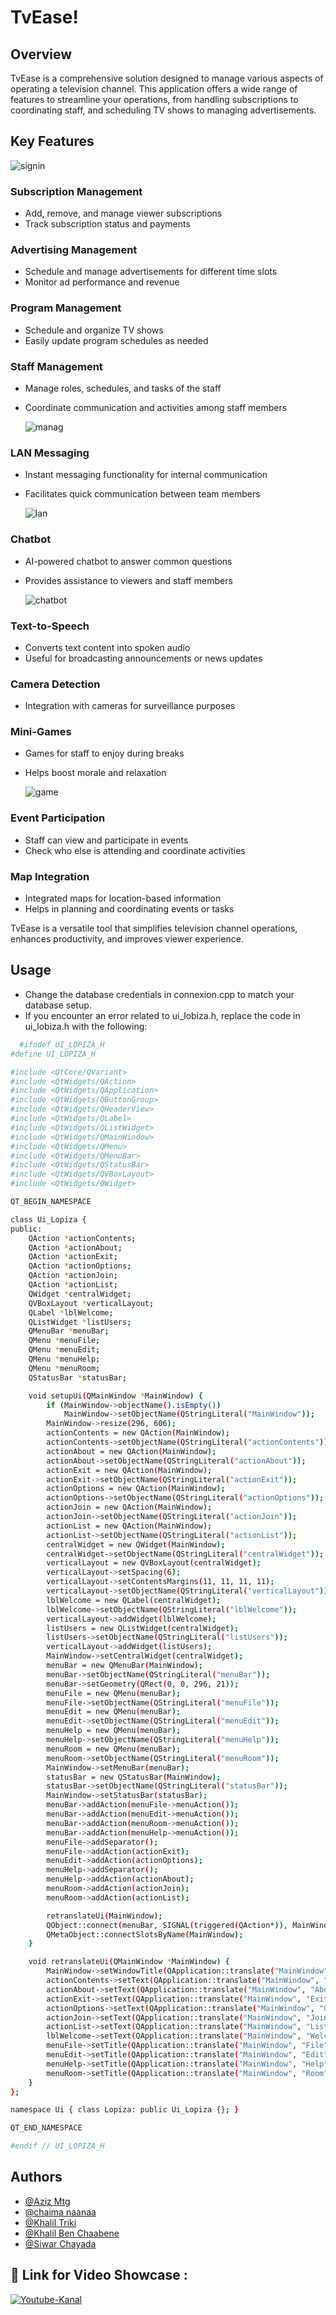 TvEase!
============

Overview
-------

TvEase is a comprehensive solution designed to manage various aspects of operating a television channel. This application offers a wide range of features to streamline your operations, from handling subscriptions to coordinating staff, and scheduling TV shows to managing advertisements.

Key Features
------------
![signin](https://github.com/AzizMtg/TvEase--QTCompanyManager_Desktop_App/assets/131389390/20efef31-d3ae-4c5f-b900-20880fe1795b)

### Subscription Management

* Add, remove, and manage viewer subscriptions
* Track subscription status and payments

### Advertising Management

* Schedule and manage advertisements for different time slots
* Monitor ad performance and revenue

### Program Management

* Schedule and organize TV shows
* Easily update program schedules as needed

### Staff Management

* Manage roles, schedules, and tasks of the staff
* Coordinate communication and activities among staff members

  ![manag](https://github.com/AzizMtg/TvEase--QTCompanyManager_Desktop_App/assets/131389390/3a5e898e-0fa7-4058-a136-a01b14a77290)


### LAN Messaging

* Instant messaging functionality for internal communication
* Facilitates quick communication between team members

  ![lan](https://github.com/AzizMtg/TvEase--QTCompanyManager_Desktop_App/assets/131389390/06ffec1d-97e9-4dc1-89ef-81b3c75bf3dc)


### Chatbot

* AI-powered chatbot to answer common questions
* Provides assistance to viewers and staff members

  ![chatbot](https://github.com/AzizMtg/TvEase--QTCompanyManager_Desktop_App/assets/131389390/9f1a6d8b-26ce-4843-a763-b4ae73d912fb)


### Text-to-Speech

* Converts text content into spoken audio
* Useful for broadcasting announcements or news updates

### Camera Detection

* Integration with cameras for surveillance purposes

### Mini-Games

* Games for staff to enjoy during breaks
* Helps boost morale and relaxation

  ![game](https://github.com/AzizMtg/TvEase--QTCompanyManager_Desktop_App/assets/131389390/d41bb79b-14a9-4a71-8307-b289398f42ba)


### Event Participation

* Staff can view and participate in events
* Check who else is attending and coordinate activities

### Map Integration

* Integrated maps for location-based information
* Helps in planning and coordinating events or tasks

TvEase is a versatile tool that simplifies television channel operations, enhances productivity, and improves viewer experience.



## Usage

* Change the database credentials in connexion.cpp to match your database setup.
* If you encounter an error related to ui_lobiza.h, replace the code in ui_lobiza.h with the following:
```bash
  #ifndef UI_LOPIZA_H
#define UI_LOPIZA_H

#include <QtCore/QVariant>
#include <QtWidgets/QAction>
#include <QtWidgets/QApplication>
#include <QtWidgets/QButtonGroup>
#include <QtWidgets/QHeaderView>
#include <QtWidgets/QLabel>
#include <QtWidgets/QListWidget>
#include <QtWidgets/QMainWindow>
#include <QtWidgets/QMenu>
#include <QtWidgets/QMenuBar>
#include <QtWidgets/QStatusBar>
#include <QtWidgets/QVBoxLayout>
#include <QtWidgets/QWidget>

QT_BEGIN_NAMESPACE

class Ui_Lopiza {
public:
    QAction *actionContents;
    QAction *actionAbout;
    QAction *actionExit;
    QAction *actionOptions;
    QAction *actionJoin;
    QAction *actionList;
    QWidget *centralWidget;
    QVBoxLayout *verticalLayout;
    QLabel *lblWelcome;
    QListWidget *listUsers;
    QMenuBar *menuBar;
    QMenu *menuFile;
    QMenu *menuEdit;
    QMenu *menuHelp;
    QMenu *menuRoom;
    QStatusBar *statusBar;

    void setupUi(QMainWindow *MainWindow) {
        if (MainWindow->objectName().isEmpty())
            MainWindow->setObjectName(QStringLiteral("MainWindow"));
        MainWindow->resize(296, 606);
        actionContents = new QAction(MainWindow);
        actionContents->setObjectName(QStringLiteral("actionContents"));
        actionAbout = new QAction(MainWindow);
        actionAbout->setObjectName(QStringLiteral("actionAbout"));
        actionExit = new QAction(MainWindow);
        actionExit->setObjectName(QStringLiteral("actionExit"));
        actionOptions = new QAction(MainWindow);
        actionOptions->setObjectName(QStringLiteral("actionOptions"));
        actionJoin = new QAction(MainWindow);
        actionJoin->setObjectName(QStringLiteral("actionJoin"));
        actionList = new QAction(MainWindow);
        actionList->setObjectName(QStringLiteral("actionList"));
        centralWidget = new QWidget(MainWindow);
        centralWidget->setObjectName(QStringLiteral("centralWidget"));
        verticalLayout = new QVBoxLayout(centralWidget);
        verticalLayout->setSpacing(6);
        verticalLayout->setContentsMargins(11, 11, 11, 11);
        verticalLayout->setObjectName(QStringLiteral("verticalLayout"));
        lblWelcome = new QLabel(centralWidget);
        lblWelcome->setObjectName(QStringLiteral("lblWelcome"));
        verticalLayout->addWidget(lblWelcome);
        listUsers = new QListWidget(centralWidget);
        listUsers->setObjectName(QStringLiteral("listUsers"));
        verticalLayout->addWidget(listUsers);
        MainWindow->setCentralWidget(centralWidget);
        menuBar = new QMenuBar(MainWindow);
        menuBar->setObjectName(QStringLiteral("menuBar"));
        menuBar->setGeometry(QRect(0, 0, 296, 21));
        menuFile = new QMenu(menuBar);
        menuFile->setObjectName(QStringLiteral("menuFile"));
        menuEdit = new QMenu(menuBar);
        menuEdit->setObjectName(QStringLiteral("menuEdit"));
        menuHelp = new QMenu(menuBar);
        menuHelp->setObjectName(QStringLiteral("menuHelp"));
        menuRoom = new QMenu(menuBar);
        menuRoom->setObjectName(QStringLiteral("menuRoom"));
        MainWindow->setMenuBar(menuBar);
        statusBar = new QStatusBar(MainWindow);
        statusBar->setObjectName(QStringLiteral("statusBar"));
        MainWindow->setStatusBar(statusBar);
        menuBar->addAction(menuFile->menuAction());
        menuBar->addAction(menuEdit->menuAction());
        menuBar->addAction(menuRoom->menuAction());
        menuBar->addAction(menuHelp->menuAction());
        menuFile->addSeparator();
        menuFile->addAction(actionExit);
        menuEdit->addAction(actionOptions);
        menuHelp->addSeparator();
        menuHelp->addAction(actionAbout);
        menuRoom->addAction(actionJoin);
        menuRoom->addAction(actionList);

        retranslateUi(MainWindow);
        QObject::connect(menuBar, SIGNAL(triggered(QAction*)), MainWindow, SLOT(onMenu(QAction*)));
        QMetaObject::connectSlotsByName(MainWindow);
    }

    void retranslateUi(QMainWindow *MainWindow) {
        MainWindow->setWindowTitle(QApplication::translate("MainWindow", "TvEase LAN Messenger", Q_NULLPTR));
        actionContents->setText(QApplication::translate("MainWindow", "Contents", Q_NULLPTR));
        actionAbout->setText(QApplication::translate("MainWindow", "About", Q_NULLPTR));
        actionExit->setText(QApplication::translate("MainWindow", "Exit", Q_NULLPTR));
        actionOptions->setText(QApplication::translate("MainWindow", "Options", Q_NULLPTR));
        actionJoin->setText(QApplication::translate("MainWindow", "Join", Q_NULLPTR));
        actionList->setText(QApplication::translate("MainWindow", "List", Q_NULLPTR));
        lblWelcome->setText(QApplication::translate("MainWindow", "Welcome", Q_NULLPTR));
        menuFile->setTitle(QApplication::translate("MainWindow", "File", Q_NULLPTR));
        menuEdit->setTitle(QApplication::translate("MainWindow", "Edit", Q_NULLPTR));
        menuHelp->setTitle(QApplication::translate("MainWindow", "Help", Q_NULLPTR));
        menuRoom->setTitle(QApplication::translate("MainWindow", "Room", Q_NULLPTR));
    }
};

namespace Ui { class Lopiza: public Ui_Lopiza {}; } 

QT_END_NAMESPACE

#endif // UI_LOPIZA_H

```
    
## Authors

- [@Aziz Mtg](https://github.com/AzizMtg)
- [@chaima naanaa](https://github.com/chaimanaanaa)
- [@Khalil Triki](https://github.com/khaliltriki02)
- [@Khalil Ben Chaabene](https://github.com/5Obz)
- [@Siwar Chayada](https://github.com/si-war)






## 🔗 Link for Video Showcase : 
[![Youtube-Kanal](https://img.shields.io/badge/YouTube-FF0000?style=for-the-badge&logo=youtube&logoColor=white)](https://www.youtube.com/watch?v=jxq2mOY_DpM)
